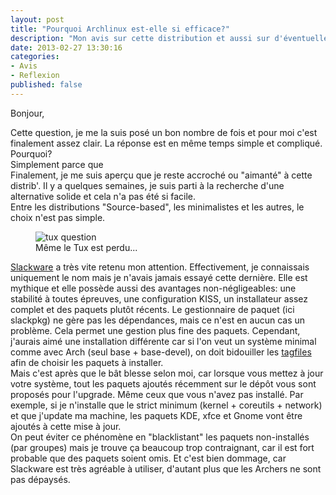```yaml
---
layout: post
title: "Pourquoi Archlinux est-elle si efficace?"
description: "Mon avis sur cette distribution et aussi sur d'éventuelles alternatives."
date: 2013-02-27 13:30:16
categories:
- Avis
- Reflexion
published: false
---
```


Bonjour,

Cette question, je me la suis posé un bon nombre de fois et pour moi c'est finalement assez clair. La réponse est en même temps simple et compliqué. Pourquoi?  
Simplement parce que  
Finalement, je me suis aperçu que je reste accroché ou "aimanté" à cette distrib'. Il y a quelques semaines, je suis parti à la recherche d'une alternative solide et cela n'a pas été si facile.  
Entre les distributions "Source-based", les minimalistes et les autres, le choix n'est pas simple.

<figure>
<img alt="tux question" src="http://linuxien.legtux.org/uploads/images/2013/tux_ask.png">
<figcaption>Même le Tux est perdu...</figcaption>
</figure>

[Slackware](http://www.slackware.com/) a très vite retenu mon attention. Effectivement, je connaissais uniquement le nom mais je n'avais jamais essayé cette dernière. Elle est mythique et elle
possède aussi des avantages non-négligeables: une stabilité à toutes épreuves, une configuration KISS, un installateur assez complet et des paquets plutôt récents. Le gestionnaire de paquet (ici slackpkg) ne gère pas les
dépendances, mais ce n'est en aucun cas un problème. Cela permet une gestion plus fine des paquets. Cependant, j'aurais aimé une installation différente car si l'on veut un système minimal
comme avec Arch (seul base + base-devel), on doit bidouiller les [tagfiles](http://slackwiki.com/Tagfile_Install) afin de choisir les paquets à installer.  
Mais c'est après que le bât blesse selon moi, car lorsque vous mettez à jour votre système, tout les paquets ajoutés récemment sur le dépôt vous sont proposés pour l'upgrade. Même ceux que vous n'avez pas installé.
Par exemple, si je n'installe que le strict minimum (kernel + coreutils + network) et que j'update ma machine, les paquets KDE, xfce et Gnome vont être ajoutés à cette mise à jour.  
On peut éviter ce phénomène en "blacklistant" les paquets non-installés (par groupes) mais je trouve ça beaucoup trop contraignant, car il est fort probable que des paquets soient omis.
Et c'est bien dommage, car Slackware est très agréable à utiliser, d'autant plus que les Archers ne sont pas dépaysés.

